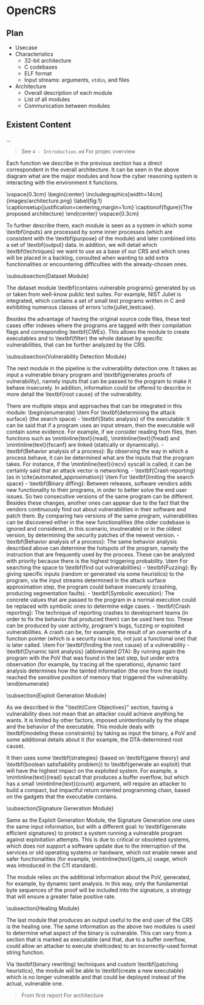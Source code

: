 # OpenCRS

## Plan

- Usecase
- Characteristics
  - 32-bit architecture
  - C codebases
  - ELF format
  - Input streams: arguments, `stdin`, and files
- Architecture
  - Overall description of each module
  - List of all modules
  - Communication between modules

## Existent Content

...

> See `4 - Introduction.md`
> For projec overview

Each function we describe in the previous section has a direct correspondent in the overall architecture. It can be seen in the above diagram what are the major modules and how the cyber reasoning system is interacting with the environment it functions.

\vspace{0.3cm}
\begin{center}
    \includegraphics[width=14cm]{images/architecture.png}
    \label{fig:1}
    \captionsetup{justification=centering,margin=1cm}
    \captionof{figure}{The proposed architecture}
\end{center}
\vspace{0.3cm}

To further describe them, each module is seen as a system in which some \textbf{inputs} are processed by some inner processes (which are consistent with the \textbf{purpose} of the module) and later combined into a set of \textbf{output} data. In addition, we will detail which \textbf{techniques} we want to use as a base of our CRS and which ones will be placed in a backlog, consulted when wanting to add extra functionalities or encountering difficulties with the already-chosen ones.

\subsubsection{Dataset Module}

The dataset module \textbf{contains vulnerable programs} generated by us or taken from well-know public test suites. For example, NIST Juliet is integrated, which contains a set of small test programs written in C and exhibiting numerous classes of errors \cite{juliet_testcase}.

Besides the advantage of having the original source code files, these test cases offer indexes where the programs are tagged with their compilation flags and corresponding \textbf{CWEs}. This allows the module to create executables and to \textbf{filter} the whole dataset by specific vulnerabilities, that can be further analyzed by the CRS.

\subsubsection{Vulnerability Detection Module}

The next module in the pipeline is the vulnerability detection one. It takes as input a vulnerable binary program and \textbf{generates proofs of vulnerability}, namely inputs that can be passed to the program to make it behave insecurely. In addition, information could be offered to describe in more detail the \textbf{root cause} of the vulnerability.

There are multiple steps and approaches that can be integrated in this module:
\begin{enumerate}
    \item For \textbf{determining the attack surface} (the search space)
    - \textbf{Static analysis} of the executable: It can be said that if a program uses an input stream, then the executable will contain some evidence. For example, if we consider reading from files, then functions such as \mintinline{text}{read}, \mintinline{text}{fread} and \mintinline{text}{fscanf} are linked (statically or dynamically).
    - \textbf{Behavior analysis of a process}: By observing the way in which a process behave, it can be determined what are the inputs that the program takes. For instance, if the \mintinline{text}{recv} syscall is called, it can be certainly said that an attack vector is networking.
    - \textbf{Crash reporting} (as in \cite{automated_approximation})
    \item  For \textbf{limiting the search space}
    - \textbf{Binary diffing}: Between releases, software vendors adds new functionality to their programs, in order to better solve the end user issues. So two consecutive versions of the same program can be different. Besides these changes, another ones can appear due to the fact that the vendors continuously find out about vulnerabilities in their software and patch them. By comparing two versions of the same program, vulnerabilities can be discovered either in the new functionalities (the older codebase is ignored and considered, in this scenario, invulnerable) or in the oldest version, by determining the security patches of the newest version.
    - \textbf{Behavior analysis of a process}: The same behavior analysis described above can determine the hotspots of the program, namely the instruction that are frequently used by the process. These can be analyzed with priority because there is the highest triggering probability.
    \item  For searching the space to \textbf{find out vulnerabilities}
    - \textbf{Fuzzing}: By giving specific inputs (random or generated via some heuristics) to the program, via the input streams determined in the attack surface approximation step, the program could behave insecurely (crashing, producing segmentation faults).
    - \textbf{Symbolic execution}: The concrete values that are passed to the program in a normal execution could be replaced with symbolic ones to determine edge cases.
    - \textbf{Crash reporting}: The technique of reporting crashes to development teams (in order to fix the behavior that produced them) can be used here too. These can be produced by user activity, program's bugs, fuzzing or exploited vulnerabilities. A crash can be, for example, the result of an overwrite of a function pointer (which is a security issue too, not just a functional one) that is later called.
    \item  For \textbf{finding the root cause} of a vulnerability
    - \textbf{Dynamic taint analysis} (abbreviated DTA): By running again the program with the PoV that was found in the last step, but under extra observation (for example, by tracing all the operations), dynamic taint analysis determines how the tainted information (the one from the input) reached the sensitive position of memory that triggered the vulnerability.
\end{enumerate}

\subsection{Exploit Generation Module}

As we described in the "\textit{Core Objectives}" section, having a vulnerability does not mean that an attacker could achieve anything he wants. It is limited by other factors, imposed unintentionally by the shape and the behavior of the executable. This module deals with \textbf{modeling these constraints} by taking as input the binary, a PoV and some additional details about it (for example, the DTA-determined root cause).

It then uses some \textbf{strategies} (based on \textbf{game theory} and \textbf{boolean satisfiability problem}) to \textbf{generate an exploit} that will have the highest impact on the exploited system. For example, a \mintinline{text}{read} syscall that produces a buffer overflow, but which has a small \mintinline{text}{count} argument, will require an attacker to build a compact, but impactful return oriented programming chain, based on the gadgets that the executable contains.

\subsection{Signature Generation Module}

Same as the Exploit Generation Module, the Signature Generation one uses the same input information, but with a different goal: to \textbf{generate efficient signatures} to protect a system running a vulnerable program against exploitation attempts. This is due to critical or obsoleted systems, which does not support a software update due to the interruption of the services or old operating systems or hardware, which not enable newer and safer functionalities (for example, \mintinline{text}{gets_s} usage, which was introduced in the C11 standard).

The module relies on the additional information about the PoV, generated, for example, by dynamic taint analysis. In this way, only the fundamental byte sequences of the proof will be included into the signature, a strategy that will ensure a greater false positive rate.

\subsection{Healing Module}

The last module that produces an output useful to the end user of the CRS is the healing one. The same information as the above two modules is used to determine what aspect of the binary is vulnerable. This can vary from a section that is marked as executable (and that, due to a buffer overflow, could allow an attacker to execute shellcodes) to an incorrectly-used format string function.

Via \textbf{binary rewriting} techniques and custom \textbf{patching heuristics}, the module will be able to \textbf{create a new executable} which is no longer vulnerable and that could be deployed instead of the actual, vulnerable one.

> From first report
> For architecture
